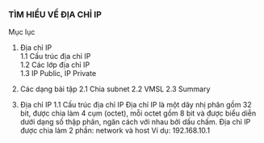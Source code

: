 ### TÌM HIỂU VỀ ĐỊA CHỈ IP
Mục lục  
1. Địa chỉ IP   
    1.1 Cấu trúc địa chỉ IP  
    1.2 Các lớp địa chỉ IP   
    1.3 IP Public, IP Private
2. Các dạng bài tập 
    2.1 Chia subnet
    2.2 VMSL
    2.3 Summary

1. Địa chỉ IP
    1.1 Cấu trúc địa chỉ IP
    Địa chỉ IP là một dãy nhị phân gồm 32 bit, được chia làm 4 cụm (octet), mỗi octet gồm 8 bit và được biểu diễn dưới dạng số thập phân, ngăn cách với nhau bởi dấu chấm.
    Địa chỉ IP được chia làm 2 phần: network và host
Ví dụ: 192.168.10.1



